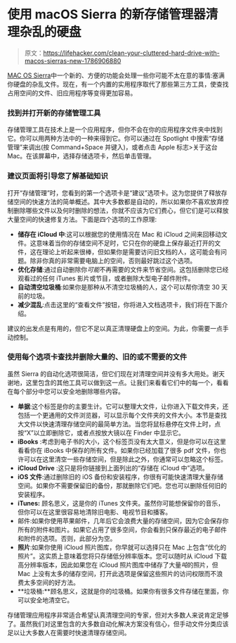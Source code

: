# 使用 macOS Sierra 的新存储管理器清理杂乱的硬盘

> 原文：<https://lifehacker.com/clean-your-cluttered-hard-drive-with-macos-sierras-new-1786906880>

[MAC OS Sierra](http://lifehacker.com/all-the-new-stuff-in-macos-sierra-1786817117#_ga=1.25885885.1835303237.1411253018)中一个新的、方便的功能会处理一些你可能不太在意的事情:塞满你硬盘的杂乱文件。现在，有一个内置的实用程序取代了那些第三方工具，使查找占用空间的文件、旧应用程序等变得更加容易。



### 找到并打开新的存储管理工具

存储管理工具在技术上是一个应用程序，但你不会在你的应用程序文件夹中找到它。你可以用两种方法中的一种来得到它。你可以通过在 Spotlight 中搜索“存储管理”来调出(按 Command+Space 并键入)，或者点击 Apple 标志>关于这台 Mac。在该屏幕中，选择存储选项卡，然后单击管理。

### 建议页面将引导您了解基础知识

打开“存储管理”时，您看到的第一个选项卡是“建议”选项卡。这为您提供了释放存储空间的快速方法的简单概述。其中大多数都是自动的，所以如果你不喜欢放弃控制删除哪些文件以及何时删除的想法，你就不应该为它们费心，但它们是可以释放大量空间的快速修复方法。下面是四个选项的工作原理:

*   **储存在 iCloud 中**:这可以根据您的使用情况在 Mac 和 iCloud 之间来回移动文件。这意味着当你的存储空间不足时，它只在你的硬盘上保存最近打开的文件，这在理论上听起来很棒，但如果你是需要访问旧文档的人，这可能会有问题。除非你真的非常需要电脑上的空间，否则最好跳过这个选项。
*   **优化存储**:通过自动删除你*可能*不再需要的文件来节省空间。这包括删除您已经观看过的任何 iTunes 影片或节目，或者删除大型电子邮件附件。
*   **自动清空垃圾桶**:如果你是那种从不清空垃圾桶的人，这个可以帮你清空 30 天前的垃圾。
*   **减少混乱**:点击这里的“查看文件”按钮，你将进入文档选项卡，我们将在下面介绍。

建议的出发点是有用的，但它不足以真正清理硬盘上的空间。为此，你需要一点手动控制。

### 使用每个选项卡查找并删除大量的、旧的或不需要的文件

虽然 Sierra 的自动化选项很简洁，但它们现在对清理空间并没有多大用处。谢天谢地，这里包含的其他工具可以做到这一点。让我们来看看它们中的每一个，看看在每个部分中您可以安全地删除哪些内容。

*   **单据**:这个标签是你的主要生计。它可以整理大文件，让你进入下载文件夹，还包括一个更通用的文件浏览器，可以显示每个文件夹的文件大小。本节是查找大文件以快速清理存储空间的最简单方法。当您将鼠标悬停在文件上时，点按“X”以立即删除它，或者点按放大镜以在 Finder 中显示它。
*   **iBooks** :考虑到电子书的大小，这个标签页没有太大意义，但是你可以在这里看看你在 iBooks 中保存的所有文件。如果你已经加载了很多 pdf 文件，你也许可以在这里清空一些存储空间，但是除此之外，你通常可以忽略这个标签。
*   **iCloud Drive** :这只是将你链接到上面列出的“存储在 iCloud 中”选项。
*   **iOS 文件**:通过删除旧的 iOS 备份和安装程序，你很有可能快速清理大量存储空间。如果你不需要保留旧的备份，那就删除它们吧。您也可以删除任何旧的安装程序。
*   **iTunes:** 顾名思义，这是你的 iTunes 文件夹。虽然你可能想保留你的音乐，但你可以在这里很容易地清除旧电影、电视节目和播客。
*   邮件:如果你使用苹果邮件，几年后它会浪费大量的存储空间，因为它会保存你所有的附件和图片。如果它占用了很多空间，你会看到只保存最近的电子邮件和附件的选项。否则，此部分为空。
*   **照片**:如果你使用 iCloud 照片图库，你早就可以选择只在 Mac 上包含“优化的照片”。这实质上意味着您将只存储低分辨率版本。您可以随时从 iCloud 下载高分辨率版本，因此如果您在 iCloud 照片图库中储存了大量*吨*的照片，但 Mac 上没有太多的储存空间，打开此选项是保留这些照片的访问权限而不浪费太多空间的好方法。
*   **垃圾桶:**顾名思义，这就是你的垃圾桶。如果你有很多文件存储在里面，你可以安全地清空它。

存储管理应用程序非常适合希望认真清理空间的专家，但对大多数人来说肯定足够了。虽然我们对这里包含的大多数自动化解决方案没有信心，但手动文件分类应该足以让大多数人在需要时快速清理存储空间。